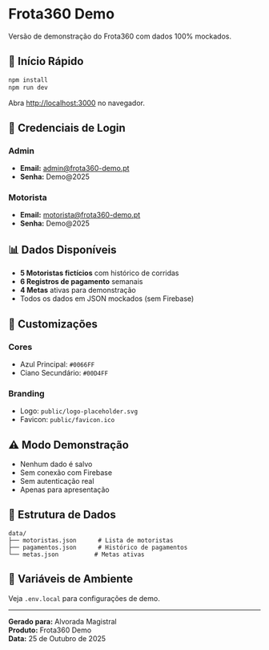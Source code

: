 # Frota360 Demo

Versão de demonstração do Frota360 com dados 100% mockados.

## 🚀 Início Rápido

```bash
npm install
npm run dev
```

Abra [http://localhost:3000](http://localhost:3000) no navegador.

## 🔐 Credenciais de Login

### Admin
- **Email:** admin@frota360-demo.pt
- **Senha:** Demo@2025

### Motorista
- **Email:** motorista@frota360-demo.pt
- **Senha:** Demo@2025

## 📊 Dados Disponíveis

- **5 Motoristas fictícios** com histórico de corridas
- **6 Registros de pagamento** semanais
- **4 Metas** ativas para demonstração
- Todos os dados em JSON mockados (sem Firebase)

## 🎨 Customizações

### Cores
- Azul Principal: `#0066FF`
- Ciano Secundário: `#00D4FF`

### Branding
- Logo: `public/logo-placeholder.svg`
- Favicon: `public/favicon.ico`

## ⚠️ Modo Demonstração

- Nenhum dado é salvo
- Sem conexão com Firebase
- Sem autenticação real
- Apenas para apresentação

## 📁 Estrutura de Dados

```
data/
├── motoristas.json      # Lista de motoristas
├── pagamentos.json      # Histórico de pagamentos
└── metas.json          # Metas ativas
```

## 🔧 Variáveis de Ambiente

Veja `.env.local` para configurações de demo.

---

**Gerado para:** Alvorada Magistral  
**Produto:** Frota360 Demo  
**Data:** 25 de Outubro de 2025
